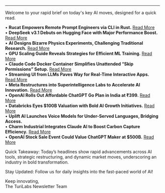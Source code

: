 ------------------------------------
Welcome to your rapid brief on today's key AI moves, designed for a quick read.

• **Rucat Empowers Remote Prompt Engineers via CLI in Rust.** [Read More](https://github.com/brianredbeard/rucat)  
• **DeepSeek v3.1 Debuts on Hugging Face with Major Performance Boost.** [Read More](https://huggingface.co/collections/deepseek-ai/deepseek-v31-68a491bed32bd77e7fca048f)  
• **AI Designs Bizarre Physics Experiments, Challenging Traditional Research.** [Read More](https://www.wired.com/story/ai-comes-up-with-bizarre-physics-experiments-but-they-work/)  
• **GPU Scaling Guide Reveals Strategies for Efficient ML Training.** [Read More](https://jax-ml.github.io/scaling-book/gpus/)  
• **Claude Code Docker Container Simplifies Unattended “Skip Permissions” Setup.** [Read More](https://github.com/tintinweb/claude-code-container)  
• **Streaming UI from LLMs Paves Way for Real-Time Interactive Apps.** [Read More](https://www.timetler.com/2025/08/19/unlocking-rich-ui-components-in-ai/)  
• **Meta Restructures into Superintelligence Labs to Accelerate AI Innovation.** [Read More](https://www.bloomberg.com/news/articles/2025-08-19/meta-restructures-ai-group-again-in-pursuit-of-superintelligence)  
• **OpenAI Rolls Out Affordable ChatGPT Go Plan in India at ₹399.** [Read More](https://www.cnbc.com/2025/08/19/openai-chases-growth-india-with-cheapest-plan-at-chatgpt-plan-at-399-rupees-global-rollout.html)  
• **Databricks Eyes $100B Valuation with Bold AI Growth Initiatives.** [Read More](https://www.reuters.com/business/databricks-eyes-over-100-billion-valuation-investors-back-ai-growth-plans-2025-08-19/)  
• **Uplift AI Launches Voice Models for Under-Served Languages, Bridging Access.**  
• **Charm Industrial Integrates Claude AI to Boost Carbon Capture Efficiency.** [Read More](https://www.anthropic.com/customers/charm-industrial)  
• **OpenAI Stock Sale Event Could Value ChatGPT Maker at $500B.** [Read More](https://www.nytimes.com/2025/08/19/technology/openai-chatgpt-stock-sale-valuation.html)

Quick Takeaway: Today’s headlines show rapid advancements across AI tools, strategic restructuring, and dynamic market moves, underscoring an industry in bold transformation.

Stay Updated: Follow us for daily insights into the fast-paced world of AI!

Keep innovating,  
The TuriLabs Newsletter Team